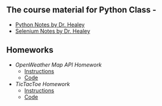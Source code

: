 ## The course material for Python Class - 

* [Python Notes by Dr. Healey](https://www.csc2.ncsu.edu/faculty/healey/msa/python/) 
* [Selenium Notes by Dr. Healey](https://www.csc2.ncsu.edu/faculty/healey/msa/selenium/)

## Homeworks

* *OpenWeather Map API Homework*
    - [Instructions](https://www.csc2.ncsu.edu/faculty/healey/msa/python/assn-openweathermap/)
    - [Code](https://www.csc2.ncsu.edu/faculty/healey/msa/python/)
* *TicTacToe Homework*
    - [Instructions](https://www.csc2.ncsu.edu/faculty/healey/msa/python/assn-tictactoe/)
    - [Code](https://www.csc2.ncsu.edu/faculty/healey/msa/python/)